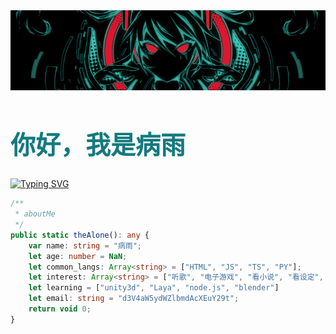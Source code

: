 <img src="mikuHead.png" alt="miku" style="display: block;" />

<h1 dir ="auto" style="color: #137a7f;font-size: 40px;">你好，我是病雨</h1>

[![Typing SVG](https://readme-typing-svg.demolab.com?font=Fira+Code&pause=3000&color=E12885&width=435&lines=%E4%BB%8A%E5%B9%B4%E5%92%B2%E3%81%84%E3%81%9F%E5%90%91%E6%97%A5%E8%91%B5(%E3%81%B2%E3%81%BE%E3%82%8F%E3%82%8A)+%E3%81%9D%E3%82%8C%E3%81%8C%E7%A7%81%E3%81%AA%E3%82%93%E3%81%A7%E3%81%99)](https://git.io/typing-svg)

```ts
/**
 * aboutMe
 */
public static theAlone(): any {
    var name: string = "病雨";
    let age: number = NaN;
    let common_langs: Array<string> = ["HTML", "JS", "TS", "PY"];
    let interest: Array<string> = ["听歌", "电子游戏", "看小说", "看设定", "看涩图", "下厨"]
    let learning = ["unity3d", "Laya", "node.js", "blender"]
    let email: string = "d3V4aW5ydWZlbmdAcXEuY29t";
    return void 0;
}
```
